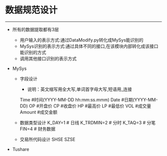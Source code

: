 # 数据规范设计
---
- 所有的数据提取都有3层
	- 用户输入的表示方式:通过DataModify.py转化成MySys能识别的
	- MySys识别的表示方式:通过具体不同的接口,在该模块内部转化成该接口能识别的方式
	- 调用其他接口识别的表示方式

- MySys
	- 字段设计
		- 说明：英文缩写用全大写,单词首字母大写,短语用_连接

		Time  			#时间(YYYY-MM-DD hh:mm:ss.mmm)
		Date  			#日期(YYYY-MM-DD)
		OP 				#开盘价
		CP  			#收盘价
		HP  			#最高价
		LP  			#最低价
		VOL  			#成交量
		Amount  		#成交金额

	- 数据类型设计
		K_DAY=1			# 日线
		K_TRDMIN=2		# 分时
		K_TAQ=3			# 分笔
		FIN=4			# 财务数据

	- 交易所代码设计
		SHSE
		SZSE

- Tushare